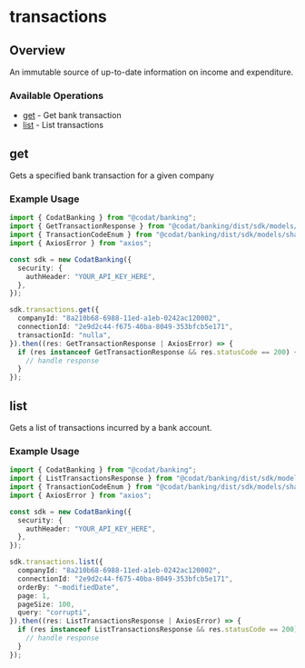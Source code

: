 # transactions

## Overview

An immutable source of up-to-date information on income and expenditure.

### Available Operations

* [get](#get) - Get bank transaction
* [list](#list) - List transactions

## get

Gets a specified bank transaction for a given company

### Example Usage

```typescript
import { CodatBanking } from "@codat/banking";
import { GetTransactionResponse } from "@codat/banking/dist/sdk/models/operations";
import { TransactionCodeEnum } from "@codat/banking/dist/sdk/models/shared";
import { AxiosError } from "axios";

const sdk = new CodatBanking({
  security: {
    authHeader: "YOUR_API_KEY_HERE",
  },
});

sdk.transactions.get({
  companyId: "8a210b68-6988-11ed-a1eb-0242ac120002",
  connectionId: "2e9d2c44-f675-40ba-8049-353bfcb5e171",
  transactionId: "nulla",
}).then((res: GetTransactionResponse | AxiosError) => {
  if (res instanceof GetTransactionResponse && res.statusCode == 200) {
    // handle response
  }
});
```

## list

Gets a list of transactions incurred by a bank account.

### Example Usage

```typescript
import { CodatBanking } from "@codat/banking";
import { ListTransactionsResponse } from "@codat/banking/dist/sdk/models/operations";
import { TransactionCodeEnum } from "@codat/banking/dist/sdk/models/shared";
import { AxiosError } from "axios";

const sdk = new CodatBanking({
  security: {
    authHeader: "YOUR_API_KEY_HERE",
  },
});

sdk.transactions.list({
  companyId: "8a210b68-6988-11ed-a1eb-0242ac120002",
  connectionId: "2e9d2c44-f675-40ba-8049-353bfcb5e171",
  orderBy: "-modifiedDate",
  page: 1,
  pageSize: 100,
  query: "corrupti",
}).then((res: ListTransactionsResponse | AxiosError) => {
  if (res instanceof ListTransactionsResponse && res.statusCode == 200) {
    // handle response
  }
});
```
